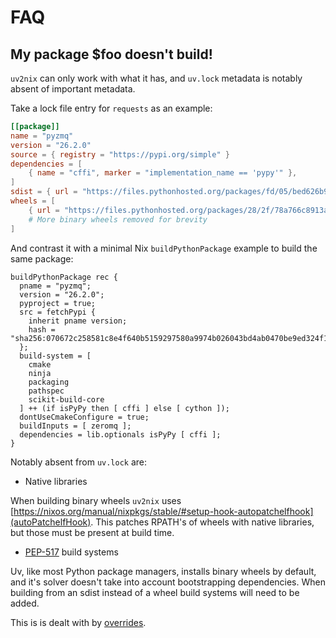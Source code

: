 # FAQ

## My package $foo doesn't build!

`uv2nix` can only work with what it has, and `uv.lock` metadata is notably absent of important metadata.

Take a lock file entry for `requests` as an example:
``` toml
[[package]]
name = "pyzmq"
version = "26.2.0"
source = { registry = "https://pypi.org/simple" }
dependencies = [
    { name = "cffi", marker = "implementation_name == 'pypy'" },
]
sdist = { url = "https://files.pythonhosted.org/packages/fd/05/bed626b9f7bb2322cdbbf7b4bd8f54b1b617b0d2ab2d3547d6e39428a48e/pyzmq-26.2.0.tar.gz", hash = "sha256:070672c258581c8e4f640b5159297580a9974b026043bd4ab0470be9ed324f1f", size = 271975 }
wheels = [
    { url = "https://files.pythonhosted.org/packages/28/2f/78a766c8913ad62b28581777ac4ede50c6d9f249d39c2963e279524a1bbe/pyzmq-26.2.0-cp312-cp312-macosx_10_15_universal2.whl", hash = "sha256:ded0fc7d90fe93ae0b18059930086c51e640cdd3baebdc783a695c77f123dcd9", size = 1343105 },
    # More binary wheels removed for brevity
]
```

And contrast it with a minimal Nix `buildPythonPackage` example to build the same package:
```
buildPythonPackage rec {
  pname = "pyzmq";
  version = "26.2.0";
  pyproject = true;
  src = fetchPypi {
    inherit pname version;
    hash = "sha256:070672c258581c8e4f640b5159297580a9974b026043bd4ab0470be9ed324f1f";
  };
  build-system = [
    cmake
    ninja
    packaging
    pathspec
    scikit-build-core
  ] ++ (if isPyPy then [ cffi ] else [ cython ]);
  dontUseCmakeConfigure = true;
  buildInputs = [ zeromq ];
  dependencies = lib.optionals isPyPy [ cffi ];
}
```

Notably absent from `uv.lock` are:

- Native libraries

When building binary wheels `uv2nix` uses [https://nixos.org/manual/nixpkgs/stable/#setup-hook-autopatchelfhook](autoPatchelfHook).
This patches RPATH's of wheels with native libraries, but those must be present at build time.

- [PEP-517](https://peps.python.org/pep-0517/) build systems

Uv, like most Python package managers, installs binary wheels by default, and it's solver doesn't take into account bootstrapping dependencies.
When building from an sdist instead of a wheel build systems will need to be added.

This is is dealt with by [overrides](https://nixos.org/manual/nixpkgs/stable/#overriding-python-packages).
